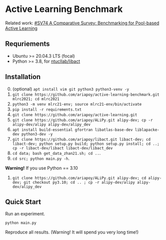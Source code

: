 # Active Learning Benchmark

Related work: [#SV74 A Comparative Survey: Benchmarking for Pool-based Active Learning](https://ijcai-21.org/program-survey/)

## Requriements

- Ubuntu >= 20.04.3 LTS (focal)
- Python >= 3.8, for [ntucllab/libact](https://github.com/ntucllab/libact)

## Installation

0. (optional) `apt install vim git python3 python3-venv -y`
1. `git clone https://github.com/ariapoy/active-learning-benchmark.git mlrc2021; cd mlrc2021`
2. `python3 -m venv mlrc21-env; source mlrc21-env/bin/activate`
3. `pip install -r requirements.txt`
4. `git clone https://github.com/ariapoy/active-learning.git`
5. `git clone https://github.com/ariapoy/ALiPy.git alipy-dev; cp -r alipy-dev/alipy alipy-dev/alipy_dev`
6. `apt install build-essential gfortran libatlas-base-dev liblapacke-dev python3-dev -y`
7. `git clone https://github.com/ariapoy/libact.git libact-dev; cd libact-dev; python setup.py build; python setup.py install; cd ..; cp -r libact-dev/libact libact-dev/libact_dev`
8. `cd data; bash get_data_zhan21.sh; cd ..`.
9. `cd src; python main.py -h`.

**Warning!** If you use Python == 3.10

1. `git clone https://github.com/ariapoy/ALiPy.git alipy-dev; cd alipy-dev; git checkout py3.10; cd .. ; cp -r alipy-dev/alipy alipy-dev/alipy_dev`

## Quick Start

Run an experiment.

`python main.py`

Reproduce all results. (Warning! It will spend you very long time!)


